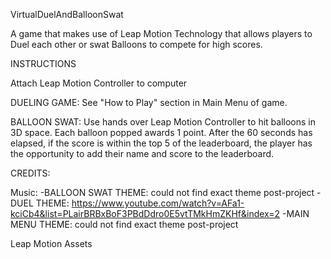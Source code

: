 VirtualDuelAndBalloonSwat

A game that makes use of Leap Motion Technology that allows players to Duel each other or swat Balloons to compete for high scores.

INSTRUCTIONS

Attach Leap Motion Controller to computer

DUELING GAME: See "How to Play" section in Main Menu of game.

BALLOON SWAT: Use hands over Leap Motion Controller to hit balloons in 3D space. Each balloon popped awards 1 point. After the 60 seconds has elapsed, if the score is within the top 5 of the leaderboard, the player has the opportunity to add their name and score to the leaderboard.

CREDITS:

Music:
-BALLOON SWAT THEME: could not find exact theme post-project
-DUEL THEME: https://www.youtube.com/watch?v=AFa1-kciCb4&list=PLairBRBxBoF3PBdDdro0E5vtTMkHmZKHf&index=2
-MAIN MENU THEME: could not find exact theme post-project

Leap Motion Assets
